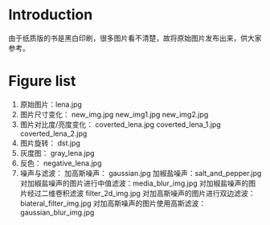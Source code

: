 # Introduction
由于纸质版的书是黑白印刷，很多图片看不清楚，故将原始图片发布出来，供大家参考。

# Figure list
1. 原始图片：lena.jpg
2. 图片尺寸变化： new_img.jpg new_img1.jpg new_img2.jpg
3. 图片对比度/亮度变化： coverted_lena.jpg coverted_lena_1.jpg coverted_lena_2.jpg
4. 图片旋转： dst.jpg
5. 灰度图： gray_lena.jpg
6. 反色： negative_lena.jpg
7. 噪声与滤波：
    加高斯噪声： gaussian.jpg
    加椒盐噪声：salt_and_pepper.jpg
    对加椒盐噪声的图片进行中值滤波：media_blur_img.jpg
    对加椒盐噪声的图片经过二维卷积滤波 filter_2d_img.jpg
    对加高斯噪声的图片进行双边滤波：biateral_filter_img.jpg
    对加高斯噪声的图片使用高斯滤波：gaussian_blur_img.jpg

